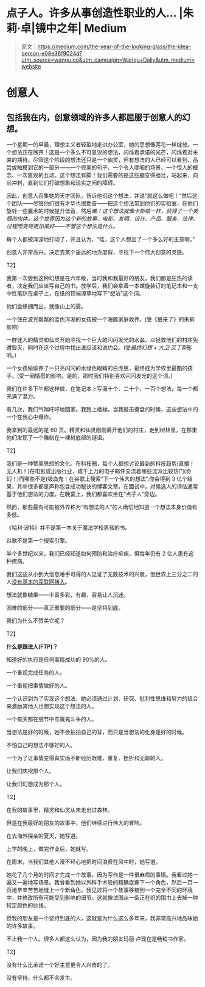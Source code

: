 # 点子人。许多从事创造性职业的人… |朱莉·卓|镜中之年| Medium

> 原文：<https://medium.com/the-year-of-the-looking-glass/the-idea-person-e08e36f9024d?utm_source=wanqu.co&utm_campaign=Wanqu+Daily&utm_medium=website>

# 创意人

## 包括我在内，创意领域的许多人都屈服于创意人的幻想。

一个星期一的早晨，理想主义者轻盈地走进办公室，她的思想像莲花一样绽放。一个想法正在展开！这是一个多么不可思议的想法，闪烁着承诺的光芒，闪烁着对未来的期待。尽管这个阶段的想法还只是一个幽灵，但有想法的人已经可以看到、品尝或触摸到它的一部分——一个完美的句子、一个令人哽咽的场景、一个惊人的概念、一次直观的互动。这个想法有脚！我们需要的是这些腿变得强壮，站起来，向前冲刺，直到它们打破想象和现实之间的障碍。

因此，创意人召集她的天才团队，告诉他们这个想法，并说“就这么做吧！”然后这个团队——尽管他们很有才华也很勤奋——把这个想法带到他们的实验室，在他们旋转一些魔术的时候提升低音，然后*瞧！这个想法就像卡斯帕一样，获得了一个美丽的肉体。这个世界因为这个新的故事、电影、发明、设计、产品、服务、法律、过程而变得更加美好——不管这个想法是什么。*

每个人都被深深地打动了，并且认为，“哇，这个人想出了一个多么好的主意啊。”

创意人非常高兴，决定去某个遥远的地方度假，寻找下一个伟大创意的灵感。

T2】

我第一次尝到这种幻想是在六年级，当时我和我最好的朋友，我们都是狂热的读者，决定我们应该写自己的书。放学后，我们会拿着一本螺旋装订的笔记本和一支中性笔趴在桌子上，在纸的顶端潦草地写下“想法”这个词。

他们会蜂拥而出，就像山上的雾。

一个住在波光粼粼的蓝色泻湖的女孩被一个海豚家庭收养。(受《狼来了》的朱莉影响)

一群迷人的精灵和仙灵开始寻找一个巨大的闪闪发光的水晶，以拯救他们的村庄免遭毁灭，同时在这个过程中找出谁应该和谁约会。(受*最终幻想* + *大卫·艾丁斯*影响。)

一个女孩偷偷养了一只亮闪闪的水绿色眼睛的白虎崽，最终成为学校里最酷的孩子。(受一厢情愿的影响。是的，那时我们特别喜欢闪闪发光的这个词。)

我们在许多下午都这样做，在笔记本上写满十个、二十个、一百个想法，每一个都充满了潜力。

有几次，我们气喘吁吁地回家。我跑上楼梯，当我敲击键盘的时候，这些想法中的一个在我心中爆炸。

我拿到的最远的是 60 页。精灵和仙灵刚刚离开他们的村庄，走到树林里，在那里他们发现了一个雕刻在一棵树底部的谜语。

T2】

我们是一种赞美思想的文化。在科技圈，每个人都想讨论最新的科技趋势(直播！无人机！)在电影或出版行业，成千上万的电子邮件交流着哪些流派比较热门(奇幻！)而哪些不是(吸血鬼！在谷歌上搜索“下一个伟大的想法”,你会得到 3 亿个结果，其中很多都是声称包含成功秘诀的博客文章。在面试中，对候选人的评估通常基于他们想法的力度。在晚宴上，我们都喜欢坐在“点子人”旁边。

然而，那些最有可能被外界称为“有想法的人”的人确切地知道一个想法本身价值有多低。

《哈利·波特》并不是第一本关于魔法学校男孩的书。

谷歌不是第一个搜索引擎。

半个多世纪以来，我们已经知道如何预防和治疗疟疾，但每年仍有 2 亿人患有这种疾病。

我们这些从小到大信息唾手可得的人见证了无数技术的兴衰，但世界上三分之二的人[没有基本的互联网接入](http://connect.internet.org/story/erika-esmeralda)。

想法就像糖果——丰富多彩，有趣，容易让人沉迷。

困难的部分——真正重要的部分——是坚持到底。

我们为什么不赞美它呢？

T2】

**什么是跟进人(FTP)？**

知道好的执行是任何事情成功的 90%的人。

一个重视完成任务的人。

一个重视把事情做好的人。

一个认识到为了实现这个想法，她必须通过计划、研究、批判性思维和努力的结合来激励其他人也想实现这个想法的人。

一个每天都在细节中与魔鬼斗争的人。

当想法是好的时候，她不会拍拍自己的背，而只是当想法的化身是好的时候。

不怕自己的想法不够好的人。

一个为了让事情变得真实而不断经历艰难、重复、挫折和无聊的人。

让我们庆祝那个人。

让我们幻想成为那个人。

T2】

在我的故事里，精灵和仙灵从未走出过森林。

但是在我最好的朋友的故事中，他们继续进行伟大的冒险。

在去海外探亲的夏天，她写道。

上学的晚上，做完作业后，她就写。

在周末，当我们其他人漫不经心地把时间浪费在风中时，她写道。

她花了几个月的时间才完成一个故事，因为写作是一件很麻烦的事情。我看过她一遍又一遍地写场景。我曾看到她以外科手术般的精确度撕下一个角色，然后一页一页地辛辛苦苦地缝上一个新角色。我见过将一个故事移植到一个完全不同的环境中，并修改所有可能受到影响的细节。这就像试图从一条正在织的围巾上去掉一种特定颜色的纱线。

但我的朋友是一个坚持到底的人，这就是为什么这么多年来，我非常高兴地品味她的许多故事。

不止我一个人。很多人都这么认为，因为我的朋友玛丽·卢现在是畅销书作家。

T2】

没有什么比承诺一个好主意更令人兴奋的了。

没有坚持，什么都不会发生。